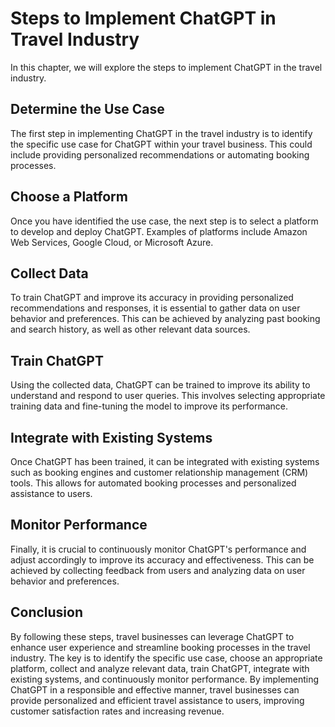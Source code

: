 Steps to Implement ChatGPT in Travel Industry
=================================================================================================

In this chapter, we will explore the steps to implement ChatGPT in the travel industry.

Determine the Use Case
----------------------

The first step in implementing ChatGPT in the travel industry is to identify the specific use case for ChatGPT within your travel business. This could include providing personalized recommendations or automating booking processes.

Choose a Platform
-----------------

Once you have identified the use case, the next step is to select a platform to develop and deploy ChatGPT. Examples of platforms include Amazon Web Services, Google Cloud, or Microsoft Azure.

Collect Data
------------

To train ChatGPT and improve its accuracy in providing personalized recommendations and responses, it is essential to gather data on user behavior and preferences. This can be achieved by analyzing past booking and search history, as well as other relevant data sources.

Train ChatGPT
-------------

Using the collected data, ChatGPT can be trained to improve its ability to understand and respond to user queries. This involves selecting appropriate training data and fine-tuning the model to improve its performance.

Integrate with Existing Systems
-------------------------------

Once ChatGPT has been trained, it can be integrated with existing systems such as booking engines and customer relationship management (CRM) tools. This allows for automated booking processes and personalized assistance to users.

Monitor Performance
-------------------

Finally, it is crucial to continuously monitor ChatGPT's performance and adjust accordingly to improve its accuracy and effectiveness. This can be achieved by collecting feedback from users and analyzing data on user behavior and preferences.

Conclusion
----------

By following these steps, travel businesses can leverage ChatGPT to enhance user experience and streamline booking processes in the travel industry. The key is to identify the specific use case, choose an appropriate platform, collect and analyze relevant data, train ChatGPT, integrate with existing systems, and continuously monitor performance. By implementing ChatGPT in a responsible and effective manner, travel businesses can provide personalized and efficient travel assistance to users, improving customer satisfaction rates and increasing revenue.
